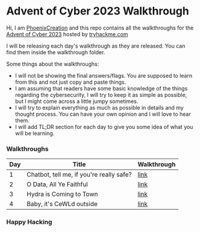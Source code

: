 # Advent of Cyber 2023 Walkthrough

Hi, I am [PhoenixCreation](https://tryhackme.com/p/PhoenixCreation) and this repo contains all the walkthroughs for the [Advent of Cyber 2023](https://tryhackme.com/room/adventofcyber2023) hosted by [tryhackme.com](tryhackme.com)

I will be releasing each day's walkthrough as they are released. You can find them inside the walkthrough folder.

Some things about the walkthroughs:
- I will not be showing the final answers/flags. You are supposed to learn from this and not just copy and paste things.
- I am assuming that readers have some basic knowledge of the things regarding the cybersecurity, I will try to keep it as simple as possible, but I might come across a little jumpy sometimes.
- I will try to explain everything as much as possible in details and my thought process. You can have your own opinion and I will love to hear them.
- I will add TL;DR section for each day to give you some idea of what you will be learning.

### Walkthroughs

| Day | Title | Walkthrough |
|-----|-------|-------------|
|1|Chatbot, tell me, if you're really safe?|[link](walkthrough/Day1.md)|
|2|O Data, All Ye Faithful|[link](walkthrough/Day2.md)|
|3|Hydra is Coming to Town|[link](walkthrough/Day3.md)|
|4|Baby, it's CeWLd outside |[link](walkthrough/Day4.md)|


### Happy Hacking